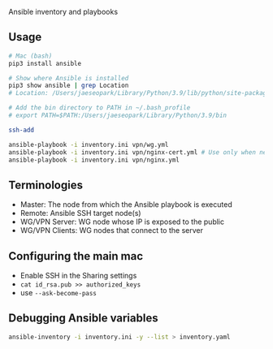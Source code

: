 Ansible inventory and playbooks

## Usage

```bash
# Mac (bash)
pip3 install ansible

# Show where Ansible is installed
pip3 show ansible | grep Location
# Location: /Users/jaeseopark/Library/Python/3.9/lib/python/site-packages

# Add the bin directory to PATH in ~/.bash_profile
# export PATH=$PATH:/Users/jaeseopark/Library/Python/3.9/bin
```

```bash
ssh-add

ansible-playbook -i inventory.ini vpn/wg.yml
ansible-playbook -i inventory.ini vpn/nginx-cert.yml # Use only when necessary. See API rate limit: https://letsencrypt.org/docs/duplicate-certificate-limit/
ansible-playbook -i inventory.ini vpn/nginx.yml
```

## Terminologies

* Master: The node from which the Ansible playbook is executed
* Remote: Ansible SSH target node(s)
* WG/VPN Server: WG node whose IP is exposed to the public
* WG/VPN Clients: WG nodes that connect to the server

## Configuring the main mac

- Enable SSH in the Sharing settings
- `cat id_rsa.pub >> authorized_keys`
- use `--ask-become-pass`

## Debugging Ansible variables

```bash
ansible-inventory -i inventory.ini -y --list > inventory.yaml
```
